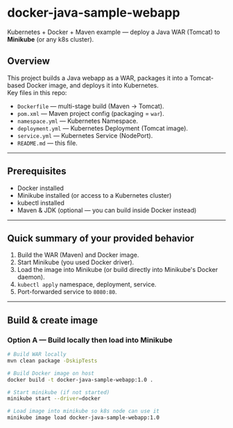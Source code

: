 # docker-java-sample-webapp

Kubernetes + Docker + Maven example — deploy a Java WAR (Tomcat) to **Minikube** (or any k8s cluster).

## Overview
This project builds a Java webapp as a WAR, packages it into a Tomcat-based Docker image, and deploys it into Kubernetes.  
Key files in this repo:
- `Dockerfile` — multi-stage build (Maven → Tomcat).
- `pom.xml` — Maven project config (packaging = `war`).
- `namespace.yml` — Kubernetes Namespace.
- `deployment.yml` — Kubernetes Deployment (Tomcat image).
- `service.yml` — Kubernetes Service (NodePort).
- `README.md` — this file.

---

## Prerequisites
- Docker installed
- Minikube installed (or access to a Kubernetes cluster)
- kubectl installed
- Maven & JDK (optional — you can build inside Docker instead)

---

## Quick summary of your provided behavior
1. Build the WAR (Maven) and Docker image.
2. Start Minikube (you used Docker driver).
3. Load the image into Minikube (or build directly into Minikube's Docker daemon).
4. `kubectl apply` namespace, deployment, service.
5. Port-forwarded service to `8080:80`.

---

## Build & create image

### Option A — Build locally then load into Minikube
```bash
# Build WAR locally
mvn clean package -DskipTests

# Build Docker image on host
docker build -t docker-java-sample-webapp:1.0 .

# Start minikube (if not started)
minikube start --driver=docker

# Load image into minikube so k8s node can use it
minikube image load docker-java-sample-webapp:1.0
